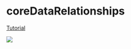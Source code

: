 #  coreDataRelationships

[Tutorial](https://www.hackingwithswift.com/books/ios-swiftui/one-to-many-relationships-with-core-data-swiftui-and-fetchrequest)

![](https://github.com/peterlamar/ios-examples/blob/master/coredataRelationships/coredatarel.png)
